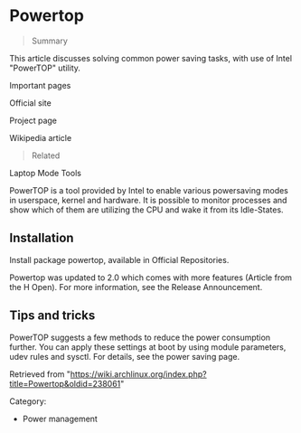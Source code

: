 Powertop
========

> Summary

This article discusses solving common power saving tasks, with use of
Intel "PowerTOP" utility.

Important pages

Official site

Project page

Wikipedia article

> Related

Laptop Mode Tools

PowerTOP is a tool provided by Intel to enable various powersaving modes
in userspace, kernel and hardware. It is possible to monitor processes
and show which of them are utilizing the CPU and wake it from its
Idle-States.

Installation
------------

Install package powertop, available in Official Repositories.

Powertop was updated to 2.0 which comes with more features (Article from
the H Open). For more information, see the Release Announcement.

Tips and tricks
---------------

PowerTOP suggests a few methods to reduce the power consumption further.
You can apply these settings at boot by using module parameters, udev
rules and sysctl. For details, see the power saving page.

Retrieved from
"https://wiki.archlinux.org/index.php?title=Powertop&oldid=238061"

Category:

-   Power management
